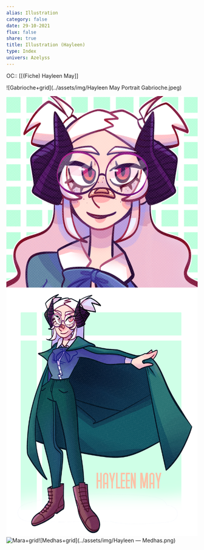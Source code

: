 ```yaml
---
alias: Illustration
category: false
date: 29-10-2021
flux: false
share: true
title: Illustration (Hayleen)
type: Index
univers: Azelyss
---
```


OC:: [[(Fiche) Hayleen May]]  
    
![Gabrioche+grid](../assets/img/Hayleen May Portrait Gabrioche.jpeg)  
  
![Perseith+grid](../assets/img/COMMISSION_MARA_PP.png)![Perseith+grid](../assets/img/COMMISSION_FB_MARA.png)  
![Mara+grid](../assets/img/Hayleen.png)![Medhas+grid](../assets/img/Hayleen — Medhas.png)